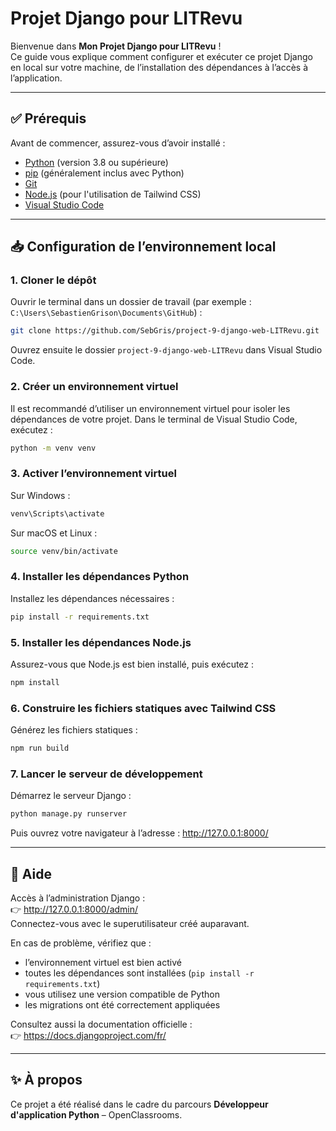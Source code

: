 # Projet Django pour LITRevu

Bienvenue dans **Mon Projet Django pour LITRevu** !  
Ce guide vous explique comment configurer et exécuter ce projet Django en local sur votre machine, de l’installation des dépendances à l’accès à l’application.

---

## ✅ Prérequis

Avant de commencer, assurez-vous d’avoir installé :

- [Python](https://www.python.org/downloads/) (version 3.8 ou supérieure)
- [pip](https://pip.pypa.io/en/stable/installation/) (généralement inclus avec Python)
- [Git](https://git-scm.com/downloads)
- [Node.js](https://nodejs.org/) (pour l'utilisation de Tailwind CSS)
- [Visual Studio Code](https://code.visualstudio.com/download)

---

## 📥 Configuration de l’environnement local

### 1. Cloner le dépôt

Ouvrir le terminal dans un dossier de travail (par exemple : `C:\Users\SebastienGrison\Documents\GitHub`) :
```bash
git clone https://github.com/SebGris/project-9-django-web-LITRevu.git
```
Ouvrez ensuite le dossier `project-9-django-web-LITRevu` dans Visual Studio Code.

### 2. Créer un environnement virtuel

Il est recommandé d’utiliser un environnement virtuel pour isoler les dépendances de votre projet.
Dans le terminal de Visual Studio Code, exécutez :
```bash
python -m venv venv
```

### 3. Activer l’environnement virtuel

Sur Windows :
```bash
venv\Scripts\activate
```
Sur macOS et Linux :
```bash
source venv/bin/activate
```

### 4. Installer les dépendances Python

Installez les dépendances nécessaires :
```bash
pip install -r requirements.txt
```

### 5. Installer les dépendances Node.js

Assurez-vous que Node.js est bien installé, puis exécutez :
```bash
npm install
```

### 6. Construire les fichiers statiques avec Tailwind CSS

Générez les fichiers statiques :
```bash
npm run build
```

### 7. Lancer le serveur de développement

Démarrez le serveur Django :
```bash
python manage.py runserver
```
Puis ouvrez votre navigateur à l’adresse : http://127.0.0.1:8000/

---

## 📄 Aide

Accès à l’administration Django :  
👉 http://127.0.0.1:8000/admin/  
Connectez-vous avec le superutilisateur créé auparavant.

En cas de problème, vérifiez que :

- l’environnement virtuel est bien activé
- toutes les dépendances sont installées (`pip install -r requirements.txt`)
- vous utilisez une version compatible de Python
- les migrations ont été correctement appliquées

Consultez aussi la documentation officielle :  
👉 https://docs.djangoproject.com/fr/

---

## ✨ À propos

Ce projet a été réalisé dans le cadre du parcours **Développeur d'application Python** – OpenClassrooms.